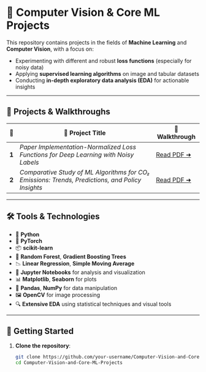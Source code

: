 # 🧮 Computer Vision & Core ML Projects

This repository contains projects in the fields of **Machine Learning** and **Computer Vision**, with a focus on:

- Experimenting with different and robust **loss functions** (especially for noisy data)
- Applying **supervised learning algorithms** on image and tabular datasets
- Conducting **in-depth exploratory data analysis (EDA)** for actionable insights

---

## 📄 Projects & Walkthroughs

| 🔢 | 📘 Project Title | 📎 Walkthrough |
|----|------------------|----------------|
| **1** | *Paper Implementation-Normalized Loss Functions for Deep Learning with Noisy Labels* | [Read PDF ➜](./Paper-Paper%20Implementation-%E2%80%9DNormalized%20Loss%20Functions%20for%20Deep%20Learning%20with%20Noisy%20Labels/Walkthrough%20and%20Description.pdf) |
| **2** | *Comparative Study of ML Algorithms for CO₂ Emissions: Trends, Predictions, and Policy Insights* | [Read PDF ➜](./Project-Project-Comparative%20Study%20of%20Machine%20Learning%20Algorithms%20for%20CO%E2%82%82%20Emissions:%20Trends,%20Predictions,%20and%20Policy%20Insights/Walkthrough%20and%20Description.pdf) |

---

## 🛠️ Tools & Technologies

- 🐍 **Python**
- 🧠 **PyTorch**
- 📦 **scikit-learn**
- 🌲 **Random Forest**, **Gradient Boosting Trees**
- 📉 **Linear Regression**, **Simple Moving Average**
- 🧪 **Jupyter Notebooks** for analysis and visualization
- 📊 **Matplotlib**, **Seaborn** for plots
- 📁 **Pandas**, **NumPy** for data manipulation
- 🖼️ **OpenCV** for image processing
- 🔍 **Extensive EDA** using statistical techniques and visual tools

---

## 🚀 Getting Started

1. **Clone the repository**:
   ```bash
   git clone https://github.com/your-username/Computer-Vision-and-Core-ML-Projects.git
   cd Computer-Vision-and-Core-ML-Projects
